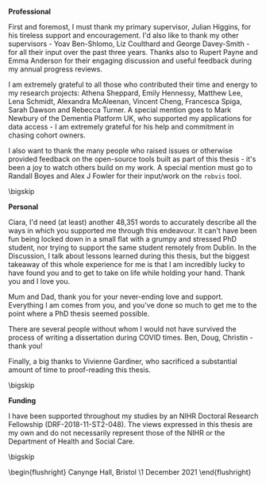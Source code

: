 <!-- do not edit by hand - make changes to _acknowledgements.Rmd instead -->

<!-- TODO UPDATE and check all name spellings -->

__Professional__

First and foremost, I must thank my primary supervisor, Julian Higgins, for his tireless support and encouragement. I'd also like to thank my other supervisors - Yoav Ben-Shlomo, Liz Coulthard and George Davey-Smith - for all their input over the past three years. Thanks also to Rupert Payne and Emma Anderson for their engaging discussion and useful feedback during my annual progress reviews.

I am extremely grateful to all those who contributed their time and energy to my research projects: Athena Sheppard, Emily Hennessy, Matthew Lee, Lena Schmidt, Alexandra McAleenan, Vincent Cheng, Francesca Spiga, Sarah Dawson and Rebecca Turner. A special mention goes to Mark Newbury of the Dementia Platform UK, who supported my applications for data access - I am extremely grateful for his help and commitment in chasing cohort owners.

I also want to thank the many people who raised issues or otherwise provided feedback on the open-source tools built as part of this thesis - it's been a joy to watch others build on my work. A special mention must go to Randall Boyes and Alex J Fowler for their input/work on the `robvis` tool.

\bigskip

__Personal__

Ciara, I'd need (at least) another 48,351 words to accurately describe all the ways in which you supported me through this endeavour. It can't have been fun being locked down in a small flat with a grumpy and stressed PhD student, nor trying to support the same student remotely from Dublin. In the Discussion, I talk about lessons learned during this thesis, but the biggest takeaway of this whole experience for me is that I am incredibly lucky to have found you and to get to take on life while holding your hand. Thank you and I love you.

Mum and Dad, thank you for your never-ending love and support. Everything I am comes from you, and you've done so much to get me to the point where a PhD thesis seemed possible.

There are several people without whom I would not have survived the process of writing a dissertation during COVID times. Ben, Doug, Christin - thank you! 

Finally, a big thanks to Vivienne Gardiner, who sacrificed a substantial amount of time to proof-reading this thesis.

\bigskip

__Funding__

I have been supported throughout my studies by an NIHR Doctoral Research Fellowship (DRF-2018-11-ST2-048). The views expressed in this thesis are my own and do not necessarily represent those of the NIHR or the Department of Health and Social Care.

\bigskip

\begin{flushright}
Canynge Hall, Bristol \\1 December 2021
\end{flushright}
